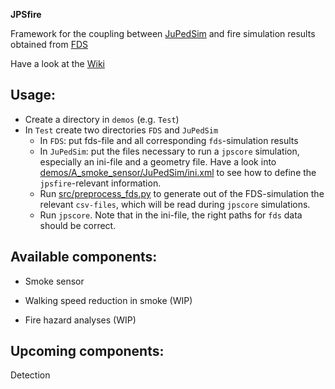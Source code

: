 **JPSfire**

Framework for the coupling between [JuPedSim](http://jupedsim.org) and fire simulation results obtained from [FDS](https://github.com/firemodels/fds-smv)

Have a look at the [Wiki](https://gitlab.version.fz-juelich.de/jupedsim/jpsfire/wikis/home)


Usage:
-----

- Create a directory in `demos` (e.g. `Test`)
- In `Test` create two directories `FDS` and `JuPedSim`
  - In `FDS`: put fds-file and all corresponding `fds`-simulation results
  - In `JuPedSim`: put the files necessary to run a `jpscore` simulation, especially an ini-file and a geometry file.
    Have a look into [demos/A_smoke_sensor/JuPedSim/ini.xml](demos/A_smoke_sensor/JuPedSim/ini.xml) to see
    how to define the `jpsfire`-relevant information.
  - Run [src/preprocess_fds.py](src/preprocess_fds.py) to generate out of the FDS-simulation the relevant `csv-files`, 
    which will be read during `jpscore` simulations.
  - Run `jpscore`. Note that in the ini-file, the right paths for `fds` data should be correct. 

Available components:
--------------------

- Smoke sensor

- Walking speed reduction in smoke (WIP)

- Fire hazard analyses (WIP)


Upcoming components:
-------------------
Detection
